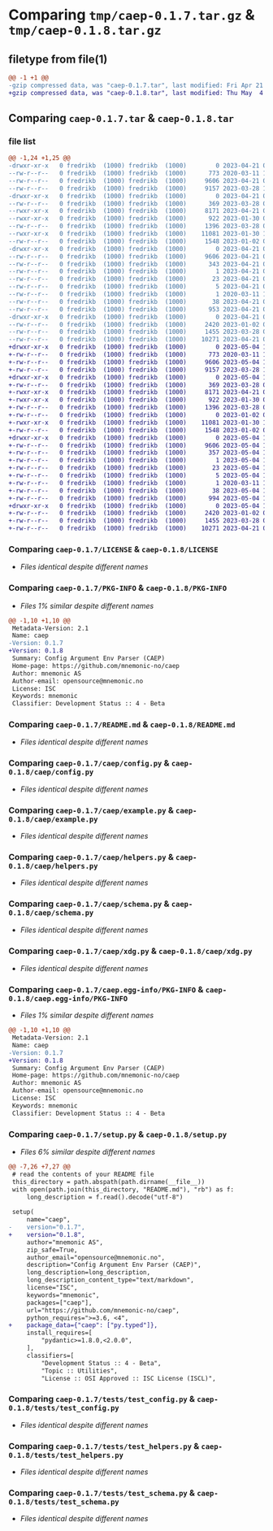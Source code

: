 # Comparing `tmp/caep-0.1.7.tar.gz` & `tmp/caep-0.1.8.tar.gz`

## filetype from file(1)

```diff
@@ -1 +1 @@
-gzip compressed data, was "caep-0.1.7.tar", last modified: Fri Apr 21 06:55:30 2023, max compression
+gzip compressed data, was "caep-0.1.8.tar", last modified: Thu May  4 16:45:13 2023, max compression
```

## Comparing `caep-0.1.7.tar` & `caep-0.1.8.tar`

### file list

```diff
@@ -1,24 +1,25 @@
-drwxr-xr-x   0 fredrikb  (1000) fredrikb  (1000)        0 2023-04-21 06:55:30.287869 caep-0.1.7/
--rw-r--r--   0 fredrikb  (1000) fredrikb  (1000)      773 2020-03-11 11:42:29.000000 caep-0.1.7/LICENSE
--rw-r--r--   0 fredrikb  (1000) fredrikb  (1000)     9606 2023-04-21 06:55:30.287869 caep-0.1.7/PKG-INFO
--rw-r--r--   0 fredrikb  (1000) fredrikb  (1000)     9157 2023-03-28 14:28:15.000000 caep-0.1.7/README.md
-drwxr-xr-x   0 fredrikb  (1000) fredrikb  (1000)        0 2023-04-21 06:55:30.284536 caep-0.1.7/caep/
--rw-r--r--   0 fredrikb  (1000) fredrikb  (1000)      369 2023-03-28 05:50:28.000000 caep-0.1.7/caep/__init__.py
--rwxr-xr-x   0 fredrikb  (1000) fredrikb  (1000)     8171 2023-04-21 06:55:27.000000 caep-0.1.7/caep/config.py
--rwxr-xr-x   0 fredrikb  (1000) fredrikb  (1000)      922 2023-01-30 06:37:56.000000 caep-0.1.7/caep/example.py
--rw-r--r--   0 fredrikb  (1000) fredrikb  (1000)     1396 2023-03-28 05:50:28.000000 caep-0.1.7/caep/helpers.py
--rwxr-xr-x   0 fredrikb  (1000) fredrikb  (1000)    11081 2023-01-30 11:31:45.000000 caep-0.1.7/caep/schema.py
--rw-r--r--   0 fredrikb  (1000) fredrikb  (1000)     1548 2023-01-02 09:23:36.000000 caep-0.1.7/caep/xdg.py
-drwxr-xr-x   0 fredrikb  (1000) fredrikb  (1000)        0 2023-04-21 06:55:30.284536 caep-0.1.7/caep.egg-info/
--rw-r--r--   0 fredrikb  (1000) fredrikb  (1000)     9606 2023-04-21 06:55:30.000000 caep-0.1.7/caep.egg-info/PKG-INFO
--rw-r--r--   0 fredrikb  (1000) fredrikb  (1000)      343 2023-04-21 06:55:30.000000 caep-0.1.7/caep.egg-info/SOURCES.txt
--rw-r--r--   0 fredrikb  (1000) fredrikb  (1000)        1 2023-04-21 06:55:30.000000 caep-0.1.7/caep.egg-info/dependency_links.txt
--rw-r--r--   0 fredrikb  (1000) fredrikb  (1000)       23 2023-04-21 06:55:30.000000 caep-0.1.7/caep.egg-info/requires.txt
--rw-r--r--   0 fredrikb  (1000) fredrikb  (1000)        5 2023-04-21 06:55:30.000000 caep-0.1.7/caep.egg-info/top_level.txt
--rw-r--r--   0 fredrikb  (1000) fredrikb  (1000)        1 2020-03-11 11:43:17.000000 caep-0.1.7/caep.egg-info/zip-safe
--rw-r--r--   0 fredrikb  (1000) fredrikb  (1000)       38 2023-04-21 06:55:30.287869 caep-0.1.7/setup.cfg
--rw-r--r--   0 fredrikb  (1000) fredrikb  (1000)      953 2023-04-21 06:55:27.000000 caep-0.1.7/setup.py
-drwxr-xr-x   0 fredrikb  (1000) fredrikb  (1000)        0 2023-04-21 06:55:30.287869 caep-0.1.7/tests/
--rw-r--r--   0 fredrikb  (1000) fredrikb  (1000)     2420 2023-01-02 09:23:36.000000 caep-0.1.7/tests/test_config.py
--rw-r--r--   0 fredrikb  (1000) fredrikb  (1000)     1455 2023-03-28 05:50:28.000000 caep-0.1.7/tests/test_helpers.py
--rw-r--r--   0 fredrikb  (1000) fredrikb  (1000)    10271 2023-04-21 06:55:27.000000 caep-0.1.7/tests/test_schema.py
+drwxr-xr-x   0 fredrikb  (1000) fredrikb  (1000)        0 2023-05-04 16:45:13.847711 caep-0.1.8/
+-rw-r--r--   0 fredrikb  (1000) fredrikb  (1000)      773 2020-03-11 11:42:29.000000 caep-0.1.8/LICENSE
+-rw-r--r--   0 fredrikb  (1000) fredrikb  (1000)     9606 2023-05-04 16:45:13.847711 caep-0.1.8/PKG-INFO
+-rw-r--r--   0 fredrikb  (1000) fredrikb  (1000)     9157 2023-03-28 14:28:15.000000 caep-0.1.8/README.md
+drwxr-xr-x   0 fredrikb  (1000) fredrikb  (1000)        0 2023-05-04 16:45:13.844377 caep-0.1.8/caep/
+-rw-r--r--   0 fredrikb  (1000) fredrikb  (1000)      369 2023-03-28 05:50:28.000000 caep-0.1.8/caep/__init__.py
+-rwxr-xr-x   0 fredrikb  (1000) fredrikb  (1000)     8171 2023-04-21 06:55:27.000000 caep-0.1.8/caep/config.py
+-rwxr-xr-x   0 fredrikb  (1000) fredrikb  (1000)      922 2023-01-30 06:37:56.000000 caep-0.1.8/caep/example.py
+-rw-r--r--   0 fredrikb  (1000) fredrikb  (1000)     1396 2023-03-28 05:50:28.000000 caep-0.1.8/caep/helpers.py
+-rw-r--r--   0 fredrikb  (1000) fredrikb  (1000)        0 2023-01-02 09:23:36.000000 caep-0.1.8/caep/py.typed
+-rwxr-xr-x   0 fredrikb  (1000) fredrikb  (1000)    11081 2023-01-30 11:31:45.000000 caep-0.1.8/caep/schema.py
+-rw-r--r--   0 fredrikb  (1000) fredrikb  (1000)     1548 2023-01-02 09:23:36.000000 caep-0.1.8/caep/xdg.py
+drwxr-xr-x   0 fredrikb  (1000) fredrikb  (1000)        0 2023-05-04 16:45:13.847711 caep-0.1.8/caep.egg-info/
+-rw-r--r--   0 fredrikb  (1000) fredrikb  (1000)     9606 2023-05-04 16:45:13.000000 caep-0.1.8/caep.egg-info/PKG-INFO
+-rw-r--r--   0 fredrikb  (1000) fredrikb  (1000)      357 2023-05-04 16:45:13.000000 caep-0.1.8/caep.egg-info/SOURCES.txt
+-rw-r--r--   0 fredrikb  (1000) fredrikb  (1000)        1 2023-05-04 16:45:13.000000 caep-0.1.8/caep.egg-info/dependency_links.txt
+-rw-r--r--   0 fredrikb  (1000) fredrikb  (1000)       23 2023-05-04 16:45:13.000000 caep-0.1.8/caep.egg-info/requires.txt
+-rw-r--r--   0 fredrikb  (1000) fredrikb  (1000)        5 2023-05-04 16:45:13.000000 caep-0.1.8/caep.egg-info/top_level.txt
+-rw-r--r--   0 fredrikb  (1000) fredrikb  (1000)        1 2020-03-11 11:43:17.000000 caep-0.1.8/caep.egg-info/zip-safe
+-rw-r--r--   0 fredrikb  (1000) fredrikb  (1000)       38 2023-05-04 16:45:13.847711 caep-0.1.8/setup.cfg
+-rw-r--r--   0 fredrikb  (1000) fredrikb  (1000)      994 2023-05-04 16:45:10.000000 caep-0.1.8/setup.py
+drwxr-xr-x   0 fredrikb  (1000) fredrikb  (1000)        0 2023-05-04 16:45:13.847711 caep-0.1.8/tests/
+-rw-r--r--   0 fredrikb  (1000) fredrikb  (1000)     2420 2023-01-02 09:23:36.000000 caep-0.1.8/tests/test_config.py
+-rw-r--r--   0 fredrikb  (1000) fredrikb  (1000)     1455 2023-03-28 05:50:28.000000 caep-0.1.8/tests/test_helpers.py
+-rw-r--r--   0 fredrikb  (1000) fredrikb  (1000)    10271 2023-04-21 06:55:27.000000 caep-0.1.8/tests/test_schema.py
```

### Comparing `caep-0.1.7/LICENSE` & `caep-0.1.8/LICENSE`

 * *Files identical despite different names*

### Comparing `caep-0.1.7/PKG-INFO` & `caep-0.1.8/PKG-INFO`

 * *Files 1% similar despite different names*

```diff
@@ -1,10 +1,10 @@
 Metadata-Version: 2.1
 Name: caep
-Version: 0.1.7
+Version: 0.1.8
 Summary: Config Argument Env Parser (CAEP)
 Home-page: https://github.com/mnemonic-no/caep
 Author: mnemonic AS
 Author-email: opensource@mnemonic.no
 License: ISC
 Keywords: mnemonic
 Classifier: Development Status :: 4 - Beta
```

### Comparing `caep-0.1.7/README.md` & `caep-0.1.8/README.md`

 * *Files identical despite different names*

### Comparing `caep-0.1.7/caep/config.py` & `caep-0.1.8/caep/config.py`

 * *Files identical despite different names*

### Comparing `caep-0.1.7/caep/example.py` & `caep-0.1.8/caep/example.py`

 * *Files identical despite different names*

### Comparing `caep-0.1.7/caep/helpers.py` & `caep-0.1.8/caep/helpers.py`

 * *Files identical despite different names*

### Comparing `caep-0.1.7/caep/schema.py` & `caep-0.1.8/caep/schema.py`

 * *Files identical despite different names*

### Comparing `caep-0.1.7/caep/xdg.py` & `caep-0.1.8/caep/xdg.py`

 * *Files identical despite different names*

### Comparing `caep-0.1.7/caep.egg-info/PKG-INFO` & `caep-0.1.8/caep.egg-info/PKG-INFO`

 * *Files 1% similar despite different names*

```diff
@@ -1,10 +1,10 @@
 Metadata-Version: 2.1
 Name: caep
-Version: 0.1.7
+Version: 0.1.8
 Summary: Config Argument Env Parser (CAEP)
 Home-page: https://github.com/mnemonic-no/caep
 Author: mnemonic AS
 Author-email: opensource@mnemonic.no
 License: ISC
 Keywords: mnemonic
 Classifier: Development Status :: 4 - Beta
```

### Comparing `caep-0.1.7/setup.py` & `caep-0.1.8/setup.py`

 * *Files 6% similar despite different names*

```diff
@@ -7,26 +7,27 @@
 # read the contents of your README file
 this_directory = path.abspath(path.dirname(__file__))
 with open(path.join(this_directory, "README.md"), "rb") as f:
     long_description = f.read().decode("utf-8")
 
 setup(
     name="caep",
-    version="0.1.7",
+    version="0.1.8",
     author="mnemonic AS",
     zip_safe=True,
     author_email="opensource@mnemonic.no",
     description="Config Argument Env Parser (CAEP)",
     long_description=long_description,
     long_description_content_type="text/markdown",
     license="ISC",
     keywords="mnemonic",
     packages=["caep"],
     url="https://github.com/mnemonic-no/caep",
     python_requires=">=3.6, <4",
+    package_data={"caep": ["py.typed"]},
     install_requires=[
         "pydantic>=1.8.0,<2.0.0",
     ],
     classifiers=[
         "Development Status :: 4 - Beta",
         "Topic :: Utilities",
         "License :: OSI Approved :: ISC License (ISCL)",
```

### Comparing `caep-0.1.7/tests/test_config.py` & `caep-0.1.8/tests/test_config.py`

 * *Files identical despite different names*

### Comparing `caep-0.1.7/tests/test_helpers.py` & `caep-0.1.8/tests/test_helpers.py`

 * *Files identical despite different names*

### Comparing `caep-0.1.7/tests/test_schema.py` & `caep-0.1.8/tests/test_schema.py`

 * *Files identical despite different names*

